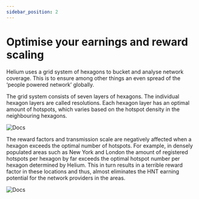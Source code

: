 ```yaml
---
sidebar_position: 2
---
```


# Optimise your earnings and reward scaling

Helium uses a grid system of hexagons to bucket and analyse network coverage. This is to ensure among other things an even spread of the ‘people powered network’ globally.

The grid system consists of seven layers of hexagons. The individual hexagon layers are called resolutions. Each hexagon layer has an optimal amount of hotspots, which varies based on the hotspot density in the neighbouring hexagons.

![Docs](/img/docs/getting-started/reward-hex1.png)

The reward factors and transmission scale are negatively affected when a hexagon exceeds the optimal number of hotspots. For example, in densely populated areas such as New York and London the amount of registered hotspots per hexagon by far exceeds the optimal hotspot number per hexagon determined by Helium. This in turn results in a terrible reward factor in these locations and thus, almost eliminates the HNT earning potential for the network providers in the areas.

![Docs](/img/docs/getting-started/reward-hex2.png)
